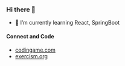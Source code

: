 ### Hi there 👋

- 🌱 I’m currently learning React, SpringBoot

#### Connect and Code
- [codingame.com](https://www.codingame.com/profile/6a3bbfb6a328dd9e9c63d24d1bfbe1259008015)
- [exercism.org](https://exercism.org/profiles/d2xi)

<!--
**d2xi/d2xi** is a ✨ _special_ ✨ repository because its `README.md` (this file) appears on your GitHub profile.

Here are some ideas to get you started:

- 🔭 I’m currently working on ...
- 🌱 I’m currently learning ...
- 👯 I’m looking to collaborate on ...
- 🤔 I’m looking for help with ...
- 💬 Ask me about ...
- 📫 How to reach me: ...
- 😄 Pronouns: ...
- ⚡ Fun fact: ...
-->
